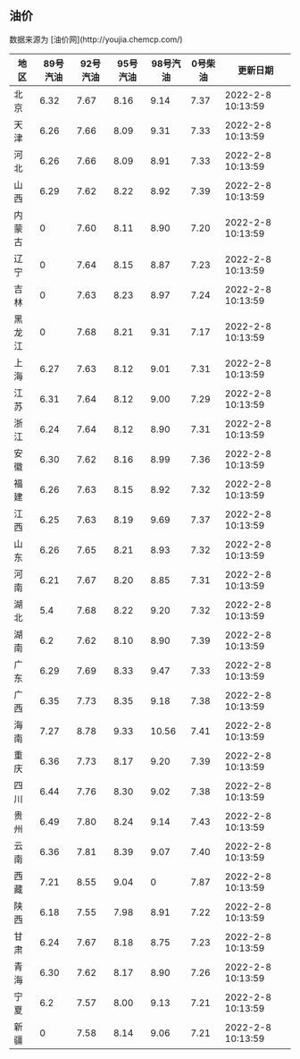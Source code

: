 
<!DOCTYPE html>
<html lang="zh-cn">
<head>
<link href="https://cdn.jsdelivr.net/gh/RookieFanzk/link/github.css" rel="stylesheet">
</head>

<body>
<h2>油价</h2>
<p>数据来源为 [油价网](http://youjia.chemcp.com/) </p>
<table>
<thead>
<tr>
<th>地区</th>
<th>89号汽油</th>
<th>92号汽油</th>
<th>95号汽油</th>
<th>98号汽油</th>
<th>0号柴油</th>
<th>更新日期</th>
</tr>
</thead>
<tbody>
<tr>
<td>北京</td>
<td>6.32</td>
<td>7.67</td>
<td>8.16</td>
<td>9.14</td>
<td>7.37</td>
<td>2022-2-8 10:13:59</td>
</tr>
<tr>
<td>天津</td>
<td>6.26</td>
<td>7.66</td>
<td>8.09</td>
<td>9.31</td>
<td>7.33</td>
<td>2022-2-8 10:13:59</td>
</tr>
<tr>
<td>河北</td>
<td>6.26</td>
<td>7.66</td>
<td>8.09</td>
<td>8.91</td>
<td>7.33</td>
<td>2022-2-8 10:13:59</td>
</tr>
<tr>
<td>山西</td>
<td>6.29</td>
<td>7.62</td>
<td>8.22</td>
<td>8.92</td>
<td>7.39</td>
<td>2022-2-8 10:13:59</td>
</tr>
<tr>
<td>内蒙古</td>
<td>0</td>
<td>7.60</td>
<td>8.11</td>
<td>8.90</td>
<td>7.20</td>
<td>2022-2-8 10:13:59</td>
</tr>
<tr>
<td>辽宁</td>
<td>0</td>
<td>7.64</td>
<td>8.15</td>
<td>8.87</td>
<td>7.23</td>
<td>2022-2-8 10:13:59</td>
</tr>
<tr>
<td>吉林</td>
<td>0</td>
<td>7.63</td>
<td>8.23</td>
<td>8.97</td>
<td>7.24</td>
<td>2022-2-8 10:13:59</td>
</tr>
<tr>
<td>黑龙江</td>
<td>0</td>
<td>7.68</td>
<td>8.21</td>
<td>9.31</td>
<td>7.17</td>
<td>2022-2-8 10:13:59</td>
</tr>
<tr>
<td>上海</td>
<td>6.27</td>
<td>7.63</td>
<td>8.12</td>
<td>9.01</td>
<td>7.31</td>
<td>2022-2-8 10:13:59</td>
</tr>
<tr>
<td>江苏</td>
<td>6.31</td>
<td>7.64</td>
<td>8.12</td>
<td>9.00</td>
<td>7.29</td>
<td>2022-2-8 10:13:59</td>
</tr>
<tr>
<td>浙江</td>
<td>6.24</td>
<td>7.64</td>
<td>8.12</td>
<td>8.90</td>
<td>7.31</td>
<td>2022-2-8 10:13:59</td>
</tr>
<tr>
<td>安徽</td>
<td>6.30</td>
<td>7.62</td>
<td>8.16</td>
<td>8.99</td>
<td>7.36</td>
<td>2022-2-8 10:13:59</td>
</tr>
<tr>
<td>福建</td>
<td>6.26</td>
<td>7.63</td>
<td>8.15</td>
<td>8.92</td>
<td>7.32</td>
<td>2022-2-8 10:13:59</td>
</tr>
<tr>
<td>江西</td>
<td>6.25</td>
<td>7.63</td>
<td>8.19</td>
<td>9.69</td>
<td>7.37</td>
<td>2022-2-8 10:13:59</td>
</tr>
<tr>
<td>山东</td>
<td>6.26</td>
<td>7.65</td>
<td>8.21</td>
<td>8.93</td>
<td>7.32</td>
<td>2022-2-8 10:13:59</td>
</tr>
<tr>
<td>河南</td>
<td>6.21</td>
<td>7.67</td>
<td>8.20</td>
<td>8.85</td>
<td>7.31</td>
<td>2022-2-8 10:13:59</td>
</tr>
<tr>
<td>湖北</td>
<td>5.4</td>
<td>7.68</td>
<td>8.22</td>
<td>9.20</td>
<td>7.32</td>
<td>2022-2-8 10:13:59</td>
</tr>
<tr>
<td>湖南</td>
<td>6.2</td>
<td>7.62</td>
<td>8.10</td>
<td>8.90</td>
<td>7.39</td>
<td>2022-2-8 10:13:59</td>
</tr>
<tr>
<td>广东</td>
<td>6.29</td>
<td>7.69</td>
<td>8.33</td>
<td>9.47</td>
<td>7.33</td>
<td>2022-2-8 10:13:59</td>
</tr>
<tr>
<td>广西</td>
<td>6.35</td>
<td>7.73</td>
<td>8.35</td>
<td>9.18</td>
<td>7.38</td>
<td>2022-2-8 10:13:59</td>
</tr>
<tr>
<td>海南</td>
<td>7.27</td>
<td>8.78</td>
<td>9.33</td>
<td>10.56</td>
<td>7.41</td>
<td>2022-2-8 10:13:59</td>
</tr>
<tr>
<td>重庆</td>
<td>6.36</td>
<td>7.73</td>
<td>8.17</td>
<td>9.20</td>
<td>7.39</td>
<td>2022-2-8 10:13:59</td>
</tr>
<tr>
<td>四川</td>
<td>6.44</td>
<td>7.76</td>
<td>8.30</td>
<td>9.02</td>
<td>7.38</td>
<td>2022-2-8 10:13:59</td>
</tr>
<tr>
<td>贵州</td>
<td>6.49</td>
<td>7.80</td>
<td>8.24</td>
<td>9.14</td>
<td>7.43</td>
<td>2022-2-8 10:13:59</td>
</tr>
<tr>
<td>云南</td>
<td>6.36</td>
<td>7.81</td>
<td>8.39</td>
<td>9.07</td>
<td>7.40</td>
<td>2022-2-8 10:13:59</td>
</tr>
<tr>
<td>西藏</td>
<td>7.21</td>
<td>8.55</td>
<td>9.04</td>
<td>0</td>
<td>7.87</td>
<td>2022-2-8 10:13:59</td>
</tr>
<tr>
<td>陕西</td>
<td>6.18</td>
<td>7.55</td>
<td>7.98</td>
<td>8.91</td>
<td>7.22</td>
<td>2022-2-8 10:13:59</td>
</tr>
<tr>
<td>甘肃</td>
<td>6.24</td>
<td>7.67</td>
<td>8.18</td>
<td>8.75</td>
<td>7.23</td>
<td>2022-2-8 10:13:59</td>
</tr>
<tr>
<td>青海</td>
<td>6.30</td>
<td>7.62</td>
<td>8.17</td>
<td>8.90</td>
<td>7.26</td>
<td>2022-2-8 10:13:59</td>
</tr>
<tr>
<td>宁夏</td>
<td>6.2</td>
<td>7.57</td>
<td>8.00</td>
<td>9.13</td>
<td>7.21</td>
<td>2022-2-8 10:13:59</td>
</tr>
<tr>
<td>新疆</td>
<td>0</td>
<td>7.58</td>
<td>8.14</td>
<td>9.06</td>
<td>7.21</td>
<td>2022-2-8 10:13:59</td>
</tr>
</tbody>
</table>
</body>
</html>
